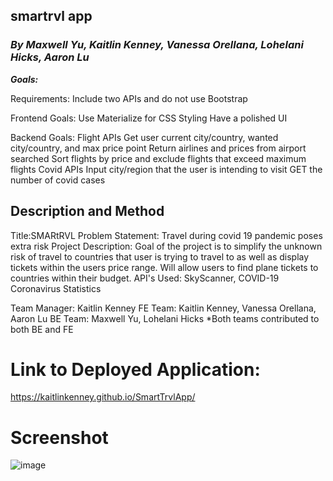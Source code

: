 ## smartrvl app

### _By Maxwell Yu, Kaitlin Kenney, Vanessa Orellana, Lohelani Hicks, Aaron Lu_

***Goals:***

Requirements:
Include two APIs and do not use Bootstrap

Frontend Goals:
Use Materialize for CSS Styling
Have a polished UI

Backend Goals:
Flight APIs
Get user current city/country, wanted city/country, and max price point
Return airlines and prices from airport searched
Sort flights by price and exclude flights that exceed maximum flights
Covid APIs
Input city/region that the user is intending to visit
GET the number of covid cases

## Description and Method

Title:SMARtRVL
Problem Statement: Travel during covid 19 pandemic poses extra risk
Project Description: Goal of the project is to simplify the unknown risk of travel to countries that user is trying to travel to as well as display tickets within the users price range. Will allow users to find plane tickets to countries within their budget.
API's Used: SkyScanner, COVID-19 Coronavirus Statistics

Team Manager: Kaitlin Kenney
FE Team: Kaitlin Kenney, Vanessa Orellana, Aaron Lu
BE Team: Maxwell Yu, Lohelani Hicks
*Both teams contributed to both BE and FE

# Link to Deployed Application:

https://kaitlinkenney.github.io/SmartTrvlApp/

# Screenshot

![image](https://user-images.githubusercontent.com/70550481/97771362-61da7480-1b12-11eb-9488-0396cf466cf1.png)

